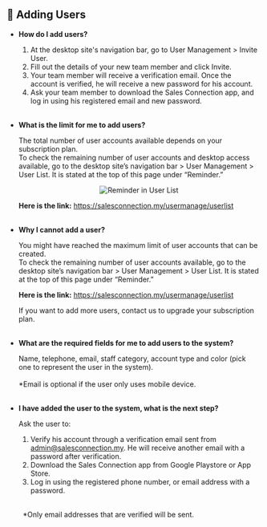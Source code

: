 
## 🔑 Adding Users
<aside>
    
- **How do I add users?**<br>

  1. At the desktop site's navigation bar, go to User Management > Invite User.<br>
  2. Fill out the details of your new team member and click Invite.<br>
  3. Your team member will receive a verification email. Once the account is verified, he will receive a new password for his account.<br>
  4. Ask your team member to download the Sales Connection app, and log in using his registered email and new password.<br><br>

  
- **What is the limit for me to add users?**<br>

  The total number of user accounts available depends on your subscription plan.<br>
  To check the remaining number of user accounts and desktop access available, go to the desktop site’s navigation bar > User Management > User List. It is stated at the top of this page under “Reminder.”<br>

  <p align="center">
    <img src="https://github.com/SalesConnection/support-docs/blob/610484e57addef37c2bf955c40d9d80c662cfa6e/static/img/Original/Reminder%20of%20User%20List.png" alt="Reminder in User List">
  </p>

  **Here is the link:** https://salesconnection.my/usermanage/userlist<br><br>

- **Why I cannot add a user?**<br>

  You might have reached the maximum limit of user accounts that can be created.<br>
  To check the remaining number of user accounts available, go to the desktop site’s navigation bar > User Management > User List. It is stated at the top of this page under “Reminder.”<br>

  **Here is the link:** https://salesconnection.my/usermanage/userlist<br>
  
  If you want to add more users, contact us to upgrade your subscription plan.<br><br>

- **What are the required fields for me to add users to the system?**<br>

  Name, telephone, email, staff category, account type and color (pick one to represent the user in the system).<br><br>
  *Email is optional if the user only uses mobile device.<br><br>

- **I have added the user to the system, what is the next step?**<br>

  Ask the user to:<br>
  1. Verify his account through a verification email sent from admin@salesconnection.my. He will receive another email with a password after verification.<br>
  2. Download the Sales Connection app from Google Playstore or App Store.<br>
  3. Log in using the registered phone number, or email address with a password.<br><br>

&emsp;&emsp; *Only email addresses that are verified will be sent.<br>


</aside>
